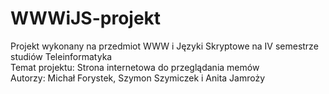 # WWWiJS-projekt
Projekt wykonany na przedmiot WWW i Języki Skryptowe na IV semestrze studiów Teleinformatyka  
Temat projektu: Strona internetowa do przeglądania memów  
Autorzy: Michał Forystek, Szymon Szymiczek i Anita Jamroży
